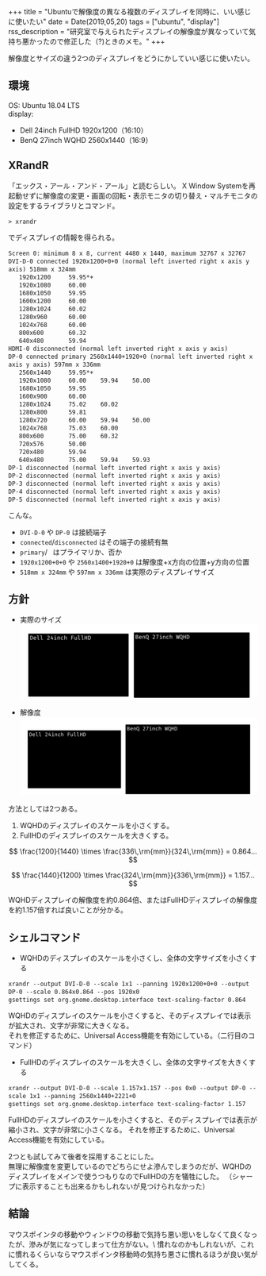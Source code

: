 +++
title = "Ubuntuで解像度の異なる複数のディスプレイを同時に、いい感じに使いたい"
date = Date(2019,05,20)
tags = ["ubuntu", "display"]
rss_description = "研究室で与えられたディスプレイの解像度が異なっていて気持ち悪かったので修正した（?)ときのメモ。"
+++

解像度とサイズの違う2つのディスプレイをどうにかしていい感じに使いたい。

## 環境
OS: Ubuntu 18.04 LTS  
display:  
 - Dell 24inch FullHD 1920x1200（16:10）  
 - BenQ 27inch WQHD 2560x1440（16:9）  

## XRandR
「エックス・アール・アンド・アール」と読むらしい。
X Window Systemを再起動せずに解像度の変更・画面の回転・表示モニタの切り替え・マルチモニタの設定をするライブラリとコマンド。
```shell
> xrandr
```
でディスプレイの情報を得られる。
```shell
Screen 0: minimum 8 x 8, current 4480 x 1440, maximum 32767 x 32767
DVI-D-0 connected 1920x1200+0+0 (normal left inverted right x axis y axis) 518mm x 324mm
   1920x1200     59.95*+
   1920x1080     60.00  
   1680x1050     59.95  
   1600x1200     60.00  
   1280x1024     60.02  
   1280x960      60.00  
   1024x768      60.00  
   800x600       60.32  
   640x480       59.94  
HDMI-0 disconnected (normal left inverted right x axis y axis)
DP-0 connected primary 2560x1440+1920+0 (normal left inverted right x axis y axis) 597mm x 336mm
   2560x1440     59.95*+
   1920x1080     60.00    59.94    50.00  
   1680x1050     59.95  
   1600x900      60.00  
   1280x1024     75.02    60.02  
   1280x800      59.81  
   1280x720      60.00    59.94    50.00  
   1024x768      75.03    60.00  
   800x600       75.00    60.32  
   720x576       50.00  
   720x480       59.94  
   640x480       75.00    59.94    59.93  
DP-1 disconnected (normal left inverted right x axis y axis)
DP-2 disconnected (normal left inverted right x axis y axis)
DP-3 disconnected (normal left inverted right x axis y axis)
DP-4 disconnected (normal left inverted right x axis y axis)
DP-5 disconnected (normal left inverted right x axis y axis)
```
こんな。  
 - `DVI-D-0` や `DP-0` は接続端子
 - `connected`/`disconnected` はその端子の接続有無
 - `primary`/` ` はプライマリか、否か
 - `1920x1200+0+0` や `2560x1400+1920+0` は解像度+x方向の位置+y方向の位置
 - `518mm x 324mm` や `597mm x 336mm` は実際のディスプレイサイズ


## 方針
 - 実際のサイズ
![実際のサイズ](/img/2019-05-20/actual.png)

 - 解像度
![解像度](/img/2019-05-20/resolution.png)

方法としては2つある。
1. WQHDのディスプレイのスケールを小さくする。
2. FullHDのディスプレイのスケールを大きくする。

$$
\frac{1200}{1440} \times \frac{336\,\rm{mm}}{324\,\rm{mm}} = 0.864...
$$

$$
\frac{1440}{1200} \times \frac{324\,\rm{mm}}{336\,\rm{mm}} = 1.157...
$$

WQHDディスプレイの解像度を約0.864倍、またはFullHDディスプレイの解像度を約1.157倍すれば良いことが分かる。

## シェルコマンド
 - WQHDのディスプレイのスケールを小さくし、全体の文字サイズを小さくする
```shell
xrandr --output DVI-D-0 --scale 1x1 --panning 1920x1200+0+0 --output DP-0 --scale 0.864x0.864 --pos 1920x0
gsettings set org.gnome.desktop.interface text-scaling-factor 0.864
```
WQHDのディスプレイのスケールを小さくすると、そのディスプレイでは表示が拡大され、文字が非常に大きくなる。  
それを修正するために、Universal Access機能を有効にしている。（二行目のコマンド）

 - FullHDのディスプレイのスケールを大きくし、全体の文字サイズを大きくする
```shell
xrandr --output DVI-D-0 --scale 1.157x1.157 --pos 0x0 --output DP-0 --scale 1x1 --panning 2560x1440+2221+0
gsettings set org.gnome.desktop.interface text-scaling-factor 1.157
```
FullHDのディスプレイのスケールを小さくすると、そのディスプレイでは表示が縮小され、文字が非常に小さくなる。
それを修正するために、Universal Access機能を有効にしている。

2つとも試してみて後者を採用することにした。  
無理に解像度を変更しているのでどちらにせよ滲んでしまうのだが、WQHDのディスプレイをメインで使うつもりなのでFullHDの方を犠牲にした。
（シャープに表示することも出来るかもしれないが見つけられなかった）

## 結論
マウスポインタの移動やウィンドウの移動で気持ち悪い思いをしなくて良くなったが、滲みが気になってしまって仕方がない。\\
慣れなのかもしれないが、これに慣れるくらいならマウスポインタ移動時の気持ち悪さに慣れるほうが良い気がしてくる。
